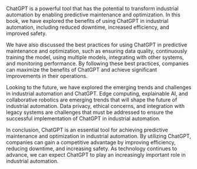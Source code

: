 
ChatGPT is a powerful tool that has the potential to transform industrial automation by enabling predictive maintenance and optimization. In this book, we have explored the benefits of using ChatGPT in industrial automation, including reduced downtime, increased efficiency, and improved safety.

We have also discussed the best practices for using ChatGPT in predictive maintenance and optimization, such as ensuring data quality, continuously training the model, using multiple models, integrating with other systems, and monitoring performance. By following these best practices, companies can maximize the benefits of ChatGPT and achieve significant improvements in their operations.

Looking to the future, we have explored the emerging trends and challenges in industrial automation and ChatGPT. Edge computing, explainable AI, and collaborative robotics are emerging trends that will shape the future of industrial automation. Data privacy, ethical concerns, and integration with legacy systems are challenges that must be addressed to ensure the successful implementation of ChatGPT in industrial automation.

In conclusion, ChatGPT is an essential tool for achieving predictive maintenance and optimization in industrial automation. By utilizing ChatGPT, companies can gain a competitive advantage by improving efficiency, reducing downtime, and increasing safety. As technology continues to advance, we can expect ChatGPT to play an increasingly important role in industrial automation.

